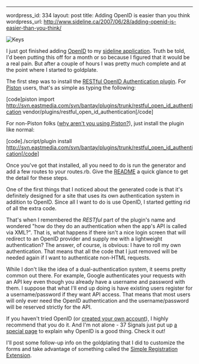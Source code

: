 --- 
wordpress_id: 334
layout: post
title: Adding OpenID is easier than you think
wordpress_url: http://www.sideline.ca/2007/06/28/adding-openid-is-easier-than-you-think/

<img src='http://www.sideline.ca/images/articles/keys.png' alt='Keys' class='center'/>

<p>I just got finished adding <a href="http://www.sideline.ca/2007/05/10/is-63-million-enough/">OpenID</a> to my <a href="http://svn.sideline.ca/piper/" title="Revision 50: /">sideline application</a>.  Truth be told, I'd been putting this off for a month or so because I figured that it would be a real pain.  But after a couple of hours I was pretty much complete and at the point where I started to goldplate.</p>

<p>The first step was to install the <a href="http://identity.eastmedia.com/identity/show/Restful+OpenID+Authentication" title="Restful Open ID Authentication in Identity">RESTful OpenID Authentication plugin</a>.  For <a href="http://piston.rubyforge.org/index.html" title="Piston ~ Easy Vendor Branch Management">Piston</a> users, that's as simple as typing the following:</p>

[code]piston import http://svn.eastmedia.com/svn/bantay/plugins/trunk/restful_open_id_authentication vendor/plugins/restful_open_id_authentication[/code]

<p>For non-Piston folks (<a href="http://gwyn.dezyne.net/page/piston" title="Gwyn Morfey on Rails: Piston">why aren't you using Piston?</a>), just install the plugin like normal:</p>

[code]./script/plugin install http://svn.eastmedia.com/svn/bantay/plugins/trunk/restful_open_id_authentication[/code]

<p>Once you've got that installed, all you need to do is run the generator and add a few routes to your routes.rb.  Give the <a href="http://svn.eastmedia.com/svn/bantay/plugins/trunk/restful_open_id_authentication/README" title="">README</a> a quick glance to get the detail for these steps.</p>

<p>One of the first things that I noticed about the generated code is that it's definitely designed for a site that uses its own authentication system in addition to OpenID.  Since all I want to do is use OpenID, I started getting rid of all the extra code.</p>

<p>That's when I remembered the <em>RESTful</em> part of the plugin's name and wondered "how do they do an authentication when the app's API is called via XML?".  That is, what happens if there isn't a nice login screen that will redirect to an OpenID provider and supply me with a lightweight authentication?  The answer, of course, is obvious:  I have to roll my own authentication.  That means that all the code that I just removed will be needed again if I want to authenticate non-HTML requests.</p>

<p>While I don't like the idea of a dual-authentication system, it seems pretty common out there.  For example, Google authenticates your requests with an API key even though you already have a username and password with them.  I suppose that what I'll end up doing is have existing users register for a username/password if they want API access.  That means that most users will only ever need the OpenID authentication and the username/password will be reserved strictly for the API.</p>

<p>If you haven't tried OpenID (or <a href="https://www.myopenid.com/">created your own account</a>), I highly recommend that you do it.  And I'm not alone - 37 Signals just put up <a href="http://37signals.com/openid/" title="OpenID: Why, how, benefits, 37signals">a special page</a> to explain why OpenID is a good thing.  Check it out!</p>

<p>I'll post some follow-up info on the goldplating that I did to customize the forms and take advantage of something called the <a href="http://www.openidenabled.com/openid/simple-registration-extension" title="Simple Registration Extension">Simple Registration Extension</a>.</p>

